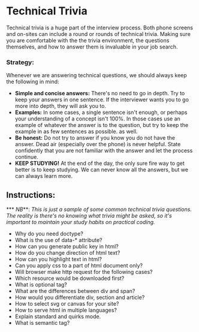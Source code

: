 # Technical Trivia

Technical trivia is a huge part of the interview process.  Both phone screens and on-sites can include a round or rounds of technical trivia. Making sure you are comfortable with the the trivia environment, the questions themselves, and how to answer them is invaluable in your job search.

### Strategy:

Whenever we are answering technical questions, we should always keep the following in mind:

* **Simple and concise answers:** There's no need to go in depth.  Try to keep your answers in one sentence.  If the interviewer wants you to go more into depth, they will ask you to.
* **Examples:** In some cases, a single sentence isn't enough, or perhaps your understanding of a concept isn't 100%.  In those cases use an example of whatever the answer is to the question, but try to keep the example in as few sentences as possible. as well.
* **Be honest:** Do not try to answer if you know you do not have the answer. Dead air (especially over the phone) is never helpful. State confidently that you are not familiar with the answer and let the process continue.
* **KEEP STUDYING!** At the end of the day, the only sure fire way to get better is to keep studying.  We can never know all the answers, but we can always learn more.

## Instructions:



*** _NB_**: _This is just a sample of some common technical trivia questions. The reality is there's no knowing what trivia might be asked, so it's important to maintain your study habits on practical coding._   

* Why do you need doctype?
* What is the use of data-* attribute?
* How can you generate public key in html?
* How do you change direction of html text?
* How can you highlight text in html?
* Can you apply css to a part of html document only?
* Will browser make http request for the following cases?
* Which resource would be downloaded first?
* What is optional tag?
* What are the differences between div and span?
* How would you differentiate div, section and article?
* How to select svg or canvas for your site?
* How to serve html in multiple languages?
* Explain standard and quirks mode.
* What is semantic tag?
